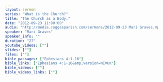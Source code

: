 ```yaml
---
layout: sermon
series: "What is the Church?"
title: "The Church as a Body."
date: "2012-09-23 11:00:00"
audio: "http://media.coggesparish.com/sermons/2012-09-23 Mari Graves.mp3"
speaker: "Mari Graves"
speaker_info: ""
duration: "27"
youtube_videos: [""]
slides: [""]
files: [""]
bible_passages: ["Ephesians 4:1-16"]
bible_links: ["Ephesians 4:1-16&amp;version=NIVUK"]
bible_videos: [""]
bible_videos_links: [""]
---
```


